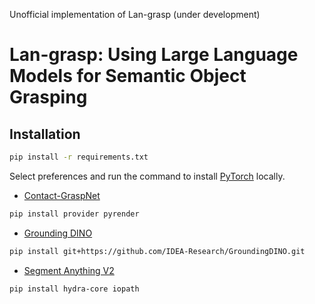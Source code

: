 Unofficial implementation of Lan-grasp (under development)

# Lan-grasp: Using Large Language Models  for Semantic Object Grasping

## Installation

```bash
pip install -r requirements.txt
```

Select preferences and run the command to install [PyTorch](https://pytorch.org/get-started/previous-versions/) locally.

- [Contact-GraspNet](https://github.com/elchun/contact_graspnet_pytorch)

```bash
pip install provider pyrender
```

- [Grounding DINO](https://github.com/IDEA-Research/GroundingDINO.git)

```bash
pip install git+https://github.com/IDEA-Research/GroundingDINO.git
```

- [Segment Anything V2](https://github.com/facebookresearch/sam2)

```bash
pip install hydra-core iopath
```
